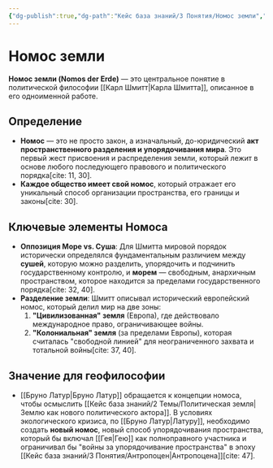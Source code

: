 ```yaml
---
{"dg-publish":true,"dg-path":"Кейс база знаний/3 Понятия/Номос земли","permalink":"/kejs-baza-znanij/3-ponyatiya/nomos-zemli/"}
---
```


# Номос земли

**Номос земли (Nomos der Erde)** — это центральное понятие в политической философии [[Карл Шмитт\|Карла Шмитта]], описанное в его одноименной работе.

## Определение
- **Номос** — это не просто закон, а изначальный, до-юридический **акт пространственного разделения и упорядочивания мира**. Это первый жест присвоения и распределения земли, который лежит в основе любого последующего правового и политического порядка[cite: 11, 30].
- **Каждое общество имеет свой номос**, который отражает его уникальный способ организации пространства, его границы и законы[cite: 30].

## Ключевые элементы Номоса
- **Оппозиция Море vs. Суша**: Для Шмитта мировой порядок исторически определялся фундаментальным различием между **сушей**, которую можно разделить, упорядочить и подчинить государственному контролю, и **морем** — свободным, анархичным пространством, которое находится за пределами государственного порядка[cite: 32, 40].
- **Разделение земли**: Шмитт описывал исторический европейский номос, который делил мир на две зоны:
    1.  **"Цивилизованная" земля** (Европа), где действовало международное право, ограничивающее войны.
    2.  **"Колониальная" земля** (за пределами Европы), которая считалась "свободной линией" для неограниченного захвата и тотальной войны[cite: 37, 40].

## Значение для геофилософии
- [[Бруно Латур\|Бруно Латур]] обращается к концепции номоса, чтобы осмыслить [[Кейс база знаний/2 Темы/Политическая земля\|Землю как нового политического актора]]. В условиях экологического кризиса, по [[Бруно Латур\|Латуру]], необходимо создать **новый номос**, новый способ упорядочивания пространства, который бы включал [[Гея\|Гею]] как полноправного участника и ограничивал бы "войны за упорядочивание пространства" в эпоху [[Кейс база знаний/3 Понятия/Антропоцен\|Антропоцена]][cite: 47].


